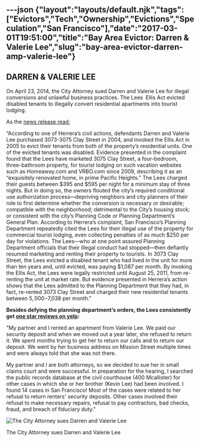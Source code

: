 ---json
{"layout":"layouts/default.njk","tags":["Evictors","Tech","Ownership","Evictions","Speculation","San Francisco"],"date":"2017-03-01T19:51:00","title":"Bay Area Evictor: Darren &amp; Valerie Lee","slug":"bay-area-evictor-darren-amp-valerie-lee"}
---

**DARREN & VALERIE LEE**
------------------------

On April 23, 2014, the City Attorney sued Darren and Valerie Lee for illegal conversions and unlawful business practices. The Lees  Ellis Act evicted disabled tenants to illegally convert residential apartments into tourist lodging.

As the [news release read:](http://www.sfcityattorney.org/index.aspx?page=594)

“According to one of Herrera’s civil actions, defendants Darren and Valerie Lee purchased 3073-3075 Clay Street in 2004, and invoked the Ellis Act in 2005 to evict their tenants from both of the property’s residential units. One of the evicted tenants was disabled. Evidence presented in the complaint found that the Lees have marketed 3075 Clay Street, a four-bedroom, three-bathroom property, for tourist lodging on such vacation websites such as Homeaway.com and VRBO.com since 2009, describing it as an “exquisitely renovated home, in prime Pacific Heights.” The Lees charged their guests between $395 and $595 per night for a minimum stay of three nights. But in doing so, the owners flouted the city’s required conditional use authorization process—depriving neighbors and city planners of their role to first determine whether the conversion is necessary or desirable; compatible with the neighborhood; detrimental to the City’s housing stock; or consistent with the city’s Planning Code or Planning Department’s General Plan. According to Herrera’s complaint, San Francisco’s Planning Department repeatedly cited the Lees for their illegal use of the property for commercial tourist lodging, even collecting penalties of as much $250 per day for violations. The Lees—who at one point assured Planning Department officials that their illegal conduct had stopped—then defiantly resumed marketing and renting their property to tourists. In 3073 Clay Street, the Lees evicted a disabled tenant who had lived in the unit for more than ten years and, until evicted, was paying $1,087 per month. By invoking the Ellis Act, the Lees were legally restricted until August 25, 2011, from re-renting the unit at market rate. But evidence presented in Herrera’s action shows that the Lees admitted to the Planning Department that they had, in fact, re-rented 3073 Clay Street and charged their new residential tenants between $5,000-$7,038 per month."

**Besides defying the planning department’s orders, the Lees consistently get [one star reviews on yelp](http://www.yelp.com/biz/valerie-lee-landlord-san-francisco):**

"My partner and I rented an apartment from Valerie Lee. We paid our security deposit and when we moved out a year later, she refused to return it. We spent months trying to get her to return our calls and to return our deposit. We went by her business address on Mission Street multiple times and were always told that she was not there.

My partner and I are both attorneys, so we decided to sue her in small claims court and were successful. In preparation for the hearing, I searched the public records database at the civil courthouse (400 Mcallister) for other cases in which she or her brother (Kevin Lee) had been involved. I found 14 cases in San Francisco! Most of the cases were related to her refusal to return renters' security deposits. Other cases involved their refusal to make necessary repairs, refusal to pay contractors, bad checks, fraud, and breach of fiduciary duty."

![The City Attorney sues Darren and Valerie Lee](https://images.squarespace-cdn.com/content/v1/52b7d7a6e4b0b3e376ac8ea2/1412321232241-Y3C4SCZTMZ7V2HLC3XEK/ke17ZwdGBToddI8pDm48kKNWV2j1jkMO2hi7lnVXyCpZw-zPPgdn4jUwVcJE1ZvWQUxwkmyExglNqGp0IvTJZUJFbgE-7XRK3dMEBRBhUpzPsf4TH7aAzuhzoqdbKGEkyeiKLxgqH2DN23tf0kymyWHT1H4RETZEyt7zFn2JKzU/The+City+Attorney+sues+Darren+and+Valerie+Lee)

The City Attorney sues Darren and Valerie Lee